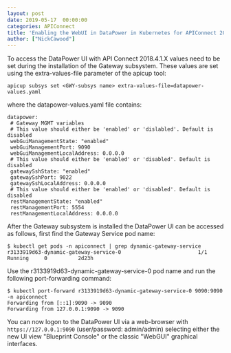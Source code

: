 ```yaml
---
layout: post
date: 2019-05-17  00:00:00
categories: APIConnect
title: 'Enabling the WebUI in DataPower in Kubernetes for APIConnect 2018 [Guest Post by Nick Cawood]'
author: ["NickCawood"]
---
```


To access the DataPower UI with API Connect 2018.4.1.X values need to be set during the installation of the Gateway subsystem. These values are set using the extra-values-file parameter of the apicup tool:

`apicup subsys set <GWY-subsys name> extra-values-file=datapower-values.yaml`
<!--more-->
where the datapower-values.yaml file contains:

```
datapower:
 # Gateway MGMT variables
 # This value should either be 'enabled' or 'dislabled'. Default is disabled
 webGuiManagementState: "enabled"
 webGuiManagementPort: 9090
 webGuiManagementLocalAddress: 0.0.0.0
 # This value should either be 'enabled' or 'disabled'. Default is disabled
 gatewaySshState: "enabled"
 gatewaySshPort: 9022
 gatewaySshLocalAddress: 0.0.0.0
 # This value should either be 'enabled' or 'disabled'. Default is disabled
 restManagementState: "enabled"
 restManagementPort: 5554
 restManagementLocalAddress: 0.0.0.0
```

After the Gateway subsystem is installed the DataPower UI can be accessed as follows, first find the Gateway Service pod name:


```
$ kubectl get pods -n apiconnect | grep dynamic-gateway-service
r3133919d63-dynamic-gateway-service-0                         1/1     Running     0          2d23h
```

Use the r3133919d63-dynamic-gateway-service-0 pod name and run the following port-forwarding command:

```
$ kubectl port-forward r3133919d63-dynamic-gateway-service-0 9090:9090 -n apiconnect
Forwarding from [::1]:9090 -> 9090
Forwarding from 127.0.0.1:9090 -> 9090
```

You can now logon to the DataPower UI via a web-browser with `https://127.0.0.1:9090` (user/password: admin/admin) selecting either the new UI view "Blueprint Console" or the classic "WebGUI" graphical interfaces.
